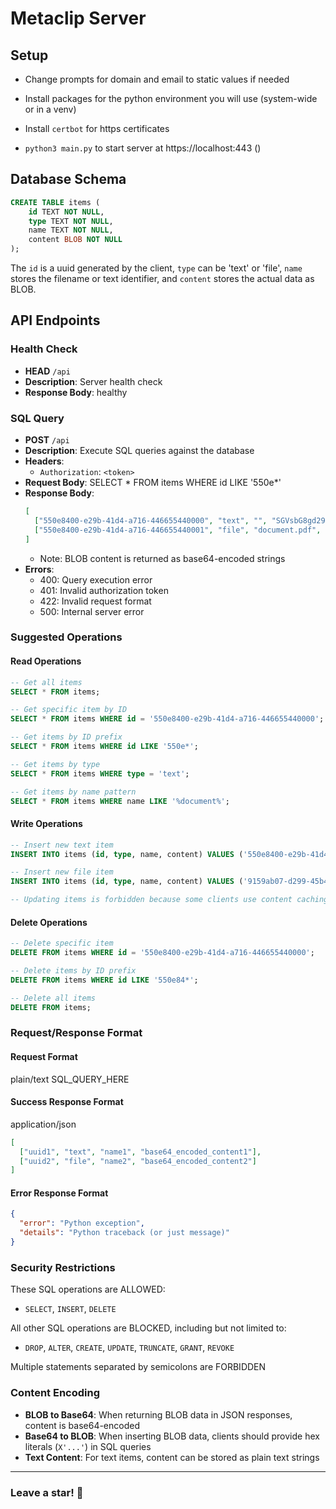 # Metaclip Server

## Setup
- Change prompts for domain and email to static values if needed

- Install packages for the python environment you will use (system-wide or in a venv)
  
- Install `certbot` for https certificates

- `python3 main.py` to start server at https://localhost:443 ()



## Database Schema
```sql
CREATE TABLE items (
    id TEXT NOT NULL,
    type TEXT NOT NULL,
    name TEXT NOT NULL,
    content BLOB NOT NULL
);
```

The `id` is a uuid generated by the client, `type` can be 'text' or 'file', `name` stores the filename or text identifier, and `content` stores the actual data as BLOB.



## API Endpoints

### Health Check
- **HEAD** `/api`
- **Description**: Server health check
- **Response Body**: healthy


### SQL Query
- **POST** `/api`
- **Description**: Execute SQL queries against the database
- **Headers**:
  - `Authorization`: `<token>`
- **Request Body**: SELECT * FROM items WHERE id LIKE '550e*'
- **Response Body**: 
  ```json
  [
    ["550e8400-e29b-41d4-a716-446655440000", "text", "", "SGVsbG8gd29ybGQ="],
    ["550e8400-e29b-41d4-a716-446655440001", "file", "document.pdf", "JVBERi0xLjQK..."]
  ]
  ```
  - Note: BLOB content is returned as base64-encoded strings
- **Errors**:
  - 400: Query execution error
  - 401: Invalid authorization token
  - 422: Invalid request format
  - 500: Internal server error

### Suggested Operations

#### Read Operations
```sql
-- Get all items
SELECT * FROM items;

-- Get specific item by ID
SELECT * FROM items WHERE id = '550e8400-e29b-41d4-a716-446655440000';

-- Get items by ID prefix
SELECT * FROM items WHERE id LIKE '550e*';

-- Get items by type
SELECT * FROM items WHERE type = 'text';

-- Get items by name pattern
SELECT * FROM items WHERE name LIKE '%document%';
```

#### Write Operations
```sql
-- Insert new text item
INSERT INTO items (id, type, name, content) VALUES ('550e8400-e29b-41d4-a716-446655440000', 'text', 'hello', X'48656c6c6f20776f726c64');

-- Insert new file item
INSERT INTO items (id, type, name, content) VALUES ('9159ab07-d299-45b4-2ac6-2a681b256880', 'file', 'document.pdf', X'255044462d312e340a...');

-- Updating items is forbidden because some clients use content caching
```

#### Delete Operations
```sql
-- Delete specific item
DELETE FROM items WHERE id = '550e8400-e29b-41d4-a716-446655440000';

-- Delete items by ID prefix
DELETE FROM items WHERE id LIKE '550e84*';

-- Delete all items
DELETE FROM items;
```

### Request/Response Format

#### Request Format
plain/text
SQL_QUERY_HERE

#### Success Response Format
application/json
```json
[
  ["uuid1", "text", "name1", "base64_encoded_content1"],
  ["uuid2", "file", "name2", "base64_encoded_content2"]
]
```

#### Error Response Format
```json
{
  "error": "Python exception",
  "details": "Python traceback (or just message)"
}
```

### Security Restrictions

These SQL operations are ALLOWED:
- `SELECT`, `INSERT`, `DELETE`

All other SQL operations are BLOCKED, including but not limited to:
- `DROP`, `ALTER`, `CREATE`, `UPDATE`, `TRUNCATE`, `GRANT`, `REVOKE`

Multiple statements separated by semicolons are FORBIDDEN

### Content Encoding

- **BLOB to Base64**: When returning BLOB data in JSON responses, content is base64-encoded
- **Base64 to BLOB**: When inserting BLOB data, clients should provide hex literals (`X'...'`) in SQL queries
- **Text Content**: For text items, content can be stored as plain text strings

---
### Leave a star! 🩵

